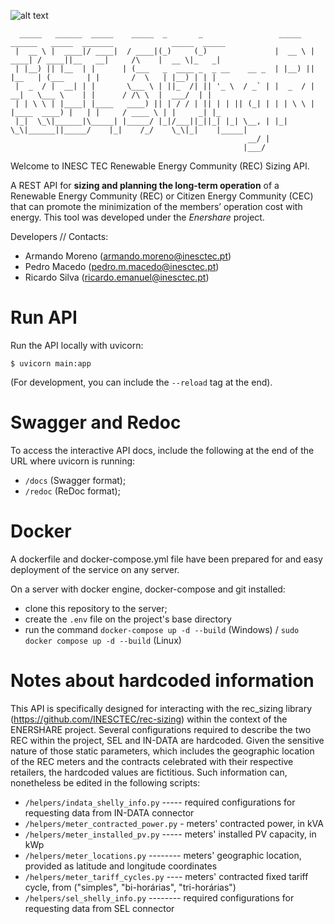 ![alt text](figures/logo_Enershare.png)
```
  _____   ______  _____    _____  _       _                 _____   ______   _____  _______             _____  _____ 
 |  __ \ |  ____|/ ____|  / ____|(_)     (_)               |  __ \ |  ____| / ____||__   __|     /\    |  __ \|_   _|
 | |__) || |__  | |      | (___   _  ____ _  _ __    __ _  | |__) || |__   | (___     | |       /  \   | |__) | | |  
 |  _  / |  __| | |       \___ \ | ||_  /| || '_ \  / _` | |  _  / |  __|   \___ \    | |      / /\ \  |  ___/  | |  
 | | \ \ | |____| |____   ____) || | / / | || | | || (_| | | | \ \ | |____  ____) |   | |     / ____ \ | |     _| |_ 
 |_|  \_\|______|\_____| |_____/ |_|/___||_||_| |_| \__, | |_|  \_\|______||_____/    |_|    /_/    \_\|_|    |_____|
                                                     __/ |                                                           
                                                    |___/                                                            
```
Welcome to INESC TEC Renewable Energy Community (REC) Sizing API.

A REST API for **sizing and planning the long-term operation** of a Renewable Energy Community (REC) or
Citizen Energy Community (CEC) that can promote the minimization of the members’ operation cost with energy.
This tool was developed under the *Enershare* project.

Developers // Contacts:

* Armando Moreno (armando.moreno@inesctec.pt)
* Pedro Macedo (pedro.m.macedo@inesctec.pt)
* Ricardo Silva (ricardo.emanuel@inesctec.pt)


# Run API
Run the API locally with uvicorn:
```shell
$ uvicorn main:app 
```
(For development, you can include the ```--reload``` tag at the end).

# Swagger and Redoc
To access the interactive API docs, include the following at the end of the URL where uvicorn is running: 
- ```/docs``` (Swagger format);
- ```/redoc``` (ReDoc format);

# Docker
A dockerfile and docker-compose.yml file have been prepared for and 
easy deployment of the service on any server.

On a server with docker engine, docker-compose and git installed:

- clone this repository to the server;
- create the ```.env``` file on the project's base directory
- run the command ```docker-compose up -d --build``` (Windows) / 
```sudo docker compose up -d --build``` (Linux)

# Notes about hardcoded information
This API is specifically designed for interacting with the rec_sizing library (https://github.com/INESCTEC/rec-sizing) 
within the context of the ENERSHARE project. Several configurations required to describe the two REC within the project, 
SEL and IN-DATA are hardcoded. Given the sensitive nature of those static parameters, which includes the geographic 
location of the REC meters and the contracts celebrated with their respective retailers, the hardcoded values are 
fictitious. Such information can, nonetheless be edited in the following scripts:
- ```/helpers/indata_shelly_info.py``` ----- required configurations for requesting data from IN-DATA connector
- ```/helpers/meter_contracted_power.py``` - meters' contracted power, in kVA
- ```/helpers/meter_installed_pv.py``` ----- meters' installed PV capacity, in kWp
- ```/helpers/meter_locations.py``` -------- meters' geographic location, provided as latitude and longitude coordinates
- ```/helpers/meter_tariff_cycles.py``` ---- meters' contracted fixed tariff cycle, from ("simples", "bi-horárias", 
"tri-horárias")
- ```/helpers/sel_shelly_info.py``` -------- required configurations for requesting data from SEL connector
